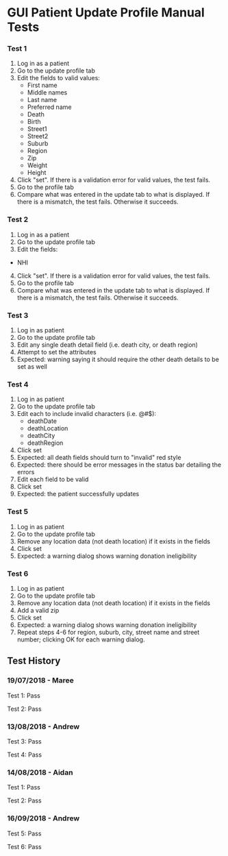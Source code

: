 # GUI Patient Update Profile Manual Tests

### Test 1
1. Log in as a patient
2. Go to the update profile tab
3. Edit the fields to valid values:
    * First name
    * Middle names
    * Last name
    * Preferred name
    * Death
    * Birth
    * Street1
    * Street2
    * Suburb
    * Region
    * Zip
    * Weight
    * Height
4. Click "set". If there is a validation error for valid values, the test fails.
5. Go to the profile tab
6. Compare what was entered in the update tab to what is displayed. If there is a mismatch, the test fails. Otherwise it succeeds.

### Test 2
1. Log in as a patient
2. Go to the update profile tab
3. Edit the fields:
* NHI
4. Click "set". If there is a validation error for valid values, the test fails.
5. Go to the profile tab
6. Compare what was entered in the update tab to what is displayed. If there is a mismatch, the test fails. Otherwise it succeeds.

### Test 3
1. Log in as patient
2. Go to the update profile tab
3. Edit any single death detail field (i.e. death city, or death region)
4. Attempt to set the attributes
5. Expected: warning saying it should require the other death details to be set as well

### Test 4
1. Log in as patient
2. Go to the update profile tab
3. Edit each to include invalid characters (i.e. @#$):
    * deathDate
    * deathLocation
    * deathCity
    * deathRegion
4. Click set
5. Expected: all death fields should turn to "invalid" red style
6. Expected: there should be error messages in the status bar detailing the errors
7. Edit each field to be valid
8. Click set
9. Expected: the patient successfully updates

### Test 5
1. Log in as patient
2. Go to the update profile tab
3. Remove any location data (not death location) if it exists in the fields
4. Click set
5. Expected: a warning dialog shows warning donation ineligibility

### Test 6
1. Log in as patient
2. Go to the update profile tab
3. Remove any location data (not death location) if it exists in the fields
4. Add a valid zip
5. Click set
6. Expected: a warning dialog shows warning donation ineligibility 
7. Repeat steps 4-6 for region, suburb, city, street name and street number; clicking OK for each warning dialog.

## Test History

### 19/07/2018 - Maree

Test 1: Pass

Test 2: Pass

### 13/08/2018 - Andrew

Test 3: Pass

Test 4: Pass

### 14/08/2018 - Aidan

Test 1: Pass

Test 2: Pass

### 16/09/2018 - Andrew

Test 5: Pass

Test 6: Pass